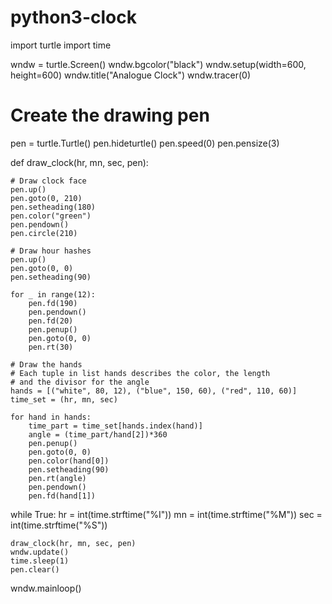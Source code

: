 # python3-clock
import turtle
import time

wndw = turtle.Screen()
wndw.bgcolor("black")
wndw.setup(width=600, height=600)
wndw.title("Analogue Clock")
wndw.tracer(0)

# Create the drawing pen
pen = turtle.Turtle()
pen.hideturtle()
pen.speed(0)
pen.pensize(3)


def draw_clock(hr, mn, sec, pen):

    # Draw clock face
    pen.up()
    pen.goto(0, 210)
    pen.setheading(180)
    pen.color("green")
    pen.pendown()
    pen.circle(210)

    # Draw hour hashes
    pen.up()
    pen.goto(0, 0)
    pen.setheading(90)

    for _ in range(12):
        pen.fd(190)
        pen.pendown()
        pen.fd(20)
        pen.penup()
        pen.goto(0, 0)
        pen.rt(30)

    # Draw the hands
    # Each tuple in list hands describes the color, the length
    # and the divisor for the angle
    hands = [("white", 80, 12), ("blue", 150, 60), ("red", 110, 60)]
    time_set = (hr, mn, sec)

    for hand in hands:
        time_part = time_set[hands.index(hand)]
        angle = (time_part/hand[2])*360
        pen.penup()
        pen.goto(0, 0)
        pen.color(hand[0])
        pen.setheading(90)
        pen.rt(angle)
        pen.pendown()
        pen.fd(hand[1])


while True:
    hr = int(time.strftime("%I"))
    mn = int(time.strftime("%M"))
    sec = int(time.strftime("%S"))

    draw_clock(hr, mn, sec, pen)
    wndw.update()
    time.sleep(1)
    pen.clear()

wndw.mainloop()
